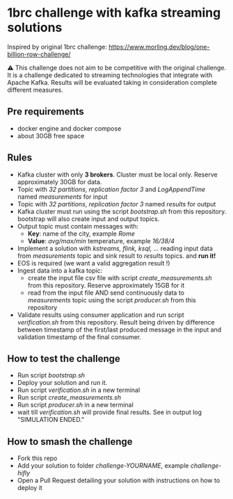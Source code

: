 # 1brc challenge with kafka streaming solutions

Inspired by original 1brc challenge:
https://www.morling.dev/blog/one-billion-row-challenge/

⚠️ This challenge does not aim to be competitive with the original challenge. It is a challenge dedicated to streaming technologies that integrate with Apache Kafka. Results will be evaluated taking in consideration complete different measures.

## Pre requirements

- docker engine and docker compose
- about 30GB free space


## Rules

- Kafka cluster with only **3 brokers**. Cluster must be local only. Reserve approximately 30GB for data.
- Topic with _32 partitions_, _replication factor 3_ and _LogAppendTime_ named _measurements_ for input
- Topic with _32 partitions_, _replication factor 3_ named _results_ for output
- Kafka cluster must run using the script _bootstrap.sh_ from this repository. bootstrap will also create input and output topics.
- Output topic must contain messages with:
  - **Key**: name of the city, example _Rome_
  - **Value**: _avg/max/min_ temperature, example _16/38/4_
- Implement a solution with _kstreams, flink, ksql, ..._ reading input data from _measurements_ topic and sink result to _results_ topics. and **run it!**
- EOS is required (we want a valid aggregation result !)
- Ingest data into a kafka topic:
    - create the input file csv file with script _create_measurements.sh_ from this repository. Reserve approximately 15GB for it
    - read from the input file AND send continuously data to _measurements_ topic using the script _producer.sh_ from this repository
- Validate results using consumer application and run script _verification.sh_ from this repository. Result being driven by difference between timestamp of the first/last produced message in the input and validation timestamp of the final consumer.

## How to test the challenge

 - Run script _bootstrap.sh_
 - Deploy your solution and run it.
 - Run script _verification.sh_ in a new terminal
 - Run script _create_measurements.sh_
 - Run script _producer.sh_ in a new terminal
 - wait till _verification.sh_ will provide final results. See in output log "SIMULATION ENDED."

## How to smash the challenge

- Fork this repo
- Add your solution to folder _challenge-YOURNAME_, example _challenge-hifly_
- Open a Pull Request detailing your solution with instructions on how to deploy it